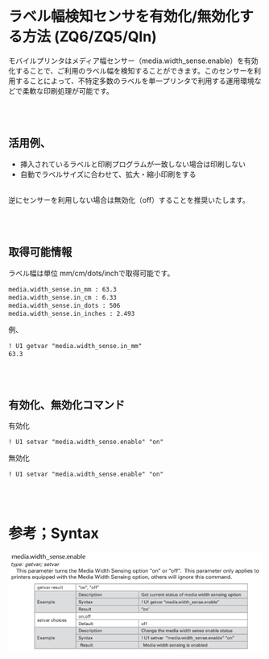 # ラベル幅検知センサを有効化/無効化する方法 (ZQ6/ZQ5/Qln)

モバイルプリンタはメディア幅センサー（media.width_sense.enable）を有効化することで、ご利用のラベル幅を検知することができます。このセンサーを利用することによって、不特定多数のラベルを単一プリンタで利用する運用環境などで柔軟な印刷処理が可能です。

<br><br>

## 活用例、
- 挿入されているラベルと印刷プログラムが一致しない場合は印刷しない
- 自動でラベルサイズに合わせて、拡大・縮小印刷をする

<br>
逆にセンサーを利用しない場合は無効化（off）することを推奨いたします。


<br><br>
## 取得可能情報

ラベル幅は単位 mm/cm/dots/inchで取得可能です。 

    media.width_sense.in_mm : 63.3 
    media.width_sense.in_cm : 6.33 
    media.width_sense.in_dots : 506 
    media.width_sense.in_inches : 2.493 

例、

    ! U1 getvar "media.width_sense.in_mm" 
    63.3

<br><br>
## 有効化、無効化コマンド

有効化  

    ! U1 setvar "media.width_sense.enable" "on"

無効化  

    ! U1 setvar "media.width_sense.enable" "on"

<br><br>

# 参考；Syntax

![](./Command-Syntax.png)